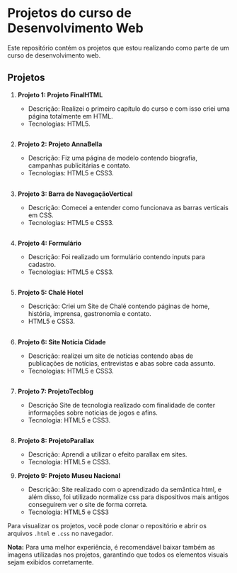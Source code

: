 # Projetos do curso de Desenvolvimento Web
Este repositório contém os projetos que estou realizando como parte de um curso de desenvolvimento web.
## Projetos

1. **Projeto 1: Projeto FinalHTML**
   - Descrição: Realizei o primeiro capítulo do curso e com isso criei uma página totalmente em HTML.
   - Tecnologias: HTML5.
     ##
2. **Projeto 2: Projeto AnnaBella**
   - Descrição: Fiz uma página de modelo contendo biografia, campanhas publicitárias e contato.
   - Tecnologias: HTML5 e CSS3.
     ##
3. **Projeto 3: Barra de NavegaçãoVertical**
   - Descrição: Comecei a entender como funcionava as barras verticais em CSS.
   - Tecnologias: HTML5 e CSS3.
     ##
4. **Projeto 4: Formulário**
   - Descrição: Foi realizado um formulário contendo inputs para cadastro.
   - Tecnologias: HTML5 e CSS3.
     ##
5. **Projeto 5: Chalé Hotel**
   - Descrição: Criei um Site de Chalé contendo páginas de home, história, imprensa, gastronomia e contato.
   - HTML5 e CSS3.
     ##
6. **Projeto 6: Site Notícia Cidade**
   - Descrição: realizei um site de notícias contendo abas de publicações de notícias, entrevistas e abas sobre cada assunto.
   - Tecnologias: HTML5 e CSS3.
    ##
7. **Projeto 7: ProjetoTecblog**
   - Descrição Site de tecnologia realizado com finalidade de conter informações sobre noticias de jogos e afins.
   - Tecnologia: HTML5 e CSS3.
     ##
8. **Projeto 8: ProjetoParallax**
   - Descrição: Aprendi a utilizar o efeito parallax em sites.
   - Tecnologia: HTML5 e CSS3.

9. **Projeto 9: Projeto Museu Nacional**
    - Descrição: Site realizado com o aprendizado da semântica html, e além disso, foi utilizado normalize css para dispositivos mais antigos conseguirem ver o site de forma correta.
    - Tecnologia: HTML5 e CSS3

Para visualizar os projetos, você pode clonar o repositório e abrir os arquivos `.html` e `.css` no navegador.

**Nota:** Para uma melhor experiência, é recomendável baixar também as imagens utilizadas nos projetos, garantindo que todos os elementos visuais sejam exibidos corretamente.

